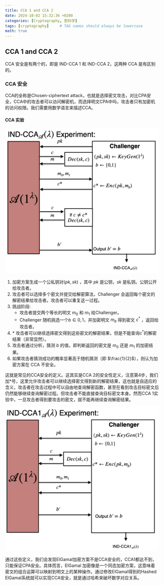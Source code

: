 ```yaml
---
title: CCA 1 and CCA 2
date: 2024-10-02 15:32:36 +0200
categories: [Cryptography, 密码学]
tags: [cryptography]     # TAG names should always be lowercase
math: true
---
```


## CCA 1 and CCA 2

CCA 安全是有两个的，即是 IND-CCA 1 和 IND-CCA 2，这两种 CCA 是有区别的。

### CCA 安全

CCA的全称是Chosen-ciphertext attack，也就是选择密文攻击，对比CPA安全，CCA中的攻击者可以访问解密机，而选择明文CPA中吗，攻击者只有加密机的访问权限。我们需要用数学语言来描述CCA。

#### CCA 实验

![CCA Experiment](/assets/img/posts/cca.png)

1. 加密方案生成一个公私钥对$(pk,sk)$ ，其中 $pk$ 是公钥，$sk$ 是私钥。公钥公开给攻击者。
2. 攻击者可以选择多个密文并提交给解密算法，Challenger 会返回每个密文的解密结果给攻击者。攻击者可以重复这一过程。
3. 挑战阶段:
    - 攻击者提交两个等长的明文 $m_0$ 和 $m_1$ 给Challenger。
    - Challenger 随机挑选一个$b \in {0, 1}$，并加密明文 $m_b$ 得到密文 $c^*$ ，返回给攻击者。
4. \* 攻击者可以继续选择密文得到这些密文的解密结果，但是不能查询$c^*$的解密结果（非常显然）。
5. 攻击者通过分析，猜测 $b$ 的值，即判断返回的密文是 $m_0$ 还是 $m_1$ 的加密结果。
6. 如果攻击者猜测成功的概率显著高于随机猜测（即 $\frac{1}{2}$），则认为加密方案在 CCA 不安全。

这就是常见的CCA安全的定义。这其实是CCA 2的安全性定义，注意第4步，我们加\*号，这里允许攻击者可以继续选择密文得到新的解密结果，这也就是自适应的含义，攻击者在攻击过程中可以自由地查询解密函数，甚至在看到攻击目标密文后仍然能够继续查询解密过程。但攻击者不能直接查询目标密文本身。然而CCA 1实验中，一旦攻击者得到要攻击的密文，就不能再继续查询解密结果。

![CCA Experiment](/assets/img/posts/cca1.png)

通过这些定义，我们会发现ElGamal加密方案不是CCA安全的，CCA1都达不到，只能保证CPA安全。具体而言，ElGamal 加密像是一个同态加密方案，这意味着密文的组合运算可以映射到明文上的某种操作。通过修改ElGamal得到的Hashed ElGamal系统就可以实现CCA安全，就是通过哈希来破坏数学对应关系。
